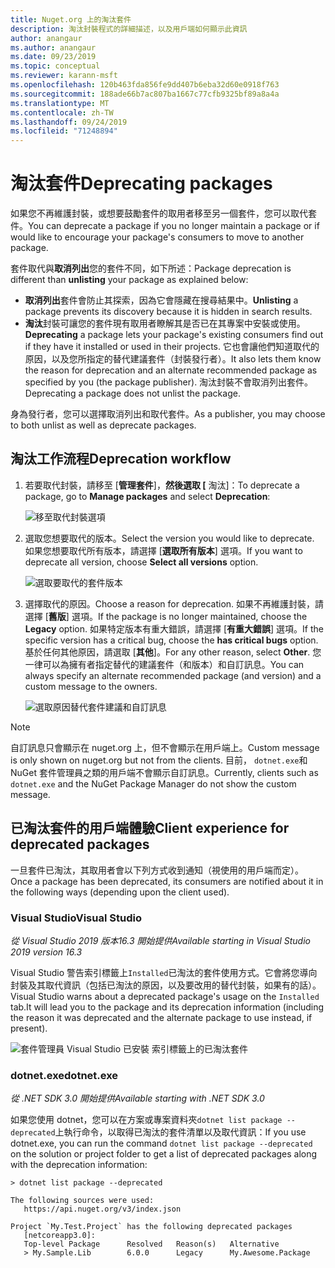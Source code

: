 ```yaml
---
title: Nuget.org 上的淘汰套件
description: 淘汰封裝程式的詳細描述，以及用戶端如何顯示此資訊
author: anangaur
ms.author: anangaur
ms.date: 09/23/2019
ms.topic: conceptual
ms.reviewer: karann-msft
ms.openlocfilehash: 120b463fda856fe9dd407b6eba32d60e0918f763
ms.sourcegitcommit: 188ade66b7ac807ba1667c77cfb9325bf89a8a4a
ms.translationtype: MT
ms.contentlocale: zh-TW
ms.lasthandoff: 09/24/2019
ms.locfileid: "71248894"
---
```

# <a name="deprecating-packages"></a><span data-ttu-id="868f0-103">淘汰套件</span><span class="sxs-lookup"><span data-stu-id="868f0-103">Deprecating packages</span></span>

<span data-ttu-id="868f0-104">如果您不再維護封裝，或想要鼓勵套件的取用者移至另一個套件，您可以取代套件。</span><span class="sxs-lookup"><span data-stu-id="868f0-104">You can deprecate a package if you no longer maintain a package or if would like to encourage your package's consumers to move to another package.</span></span> 

<span data-ttu-id="868f0-105">套件取代與**取消列出**您的套件不同，如下所述：</span><span class="sxs-lookup"><span data-stu-id="868f0-105">Package deprecation is different than **unlisting** your package as explained below:</span></span>
* <span data-ttu-id="868f0-106">**取消列出**套件會防止其探索，因為它會隱藏在搜尋結果中。</span><span class="sxs-lookup"><span data-stu-id="868f0-106">**Unlisting** a package prevents its discovery because it is hidden in search results.</span></span> 
* <span data-ttu-id="868f0-107">**淘汰**封裝可讓您的套件現有取用者瞭解其是否已在其專案中安裝或使用。</span><span class="sxs-lookup"><span data-stu-id="868f0-107">**Deprecating** a package lets your package's existing consumers find out if they have it installed or used in their projects.</span></span> <span data-ttu-id="868f0-108">它也會讓他們知道取代的原因，以及您所指定的替代建議套件（封裝發行者）。</span><span class="sxs-lookup"><span data-stu-id="868f0-108">It also lets them know the reason for deprecation and an alternate recommended package as specified by you (the package publisher).</span></span> <span data-ttu-id="868f0-109">淘汰封裝不會取消列出套件。</span><span class="sxs-lookup"><span data-stu-id="868f0-109">Deprecating a package does not unlist the package.</span></span> 

<span data-ttu-id="868f0-110">身為發行者，您可以選擇取消列出和取代套件。</span><span class="sxs-lookup"><span data-stu-id="868f0-110">As a publisher, you may choose to both unlist as well as deprecate packages.</span></span>

## <a name="deprecation-workflow"></a><span data-ttu-id="868f0-111">淘汰工作流程</span><span class="sxs-lookup"><span data-stu-id="868f0-111">Deprecation workflow</span></span>
1. <span data-ttu-id="868f0-112">若要取代封裝，請移至 [**管理套件**]，**然後選取 [** 淘汰]：</span><span class="sxs-lookup"><span data-stu-id="868f0-112">To deprecate a package, go to **Manage packages** and select **Deprecation**:</span></span>

    ![移至取代封裝選項](media/deprecation-select-option.png)

2. <span data-ttu-id="868f0-114">選取您想要取代的版本。</span><span class="sxs-lookup"><span data-stu-id="868f0-114">Select the version you would like to deprecate.</span></span> <span data-ttu-id="868f0-115">如果您想要取代所有版本，請選擇 [**選取所有版本**] 選項。</span><span class="sxs-lookup"><span data-stu-id="868f0-115">If you want to deprecate all version, choose **Select all versions** option.</span></span>

    ![選取要取代的套件版本](media/deprecation-select-version.png)

3. <span data-ttu-id="868f0-117">選擇取代的原因。</span><span class="sxs-lookup"><span data-stu-id="868f0-117">Choose a reason for deprecation.</span></span> <span data-ttu-id="868f0-118">如果不再維護封裝，請選擇 [**舊版**] 選項。</span><span class="sxs-lookup"><span data-stu-id="868f0-118">If the package is no longer maintained, choose the **Legacy** option.</span></span> <span data-ttu-id="868f0-119">如果特定版本有重大錯誤，請選擇 [**有重大錯誤**] 選項。</span><span class="sxs-lookup"><span data-stu-id="868f0-119">If the specific version has a critical bug, choose the **has critical bugs** option.</span></span> <span data-ttu-id="868f0-120">基於任何其他原因，請選取 [**其他**]。</span><span class="sxs-lookup"><span data-stu-id="868f0-120">For any other reason, select **Other**.</span></span> <span data-ttu-id="868f0-121">您一律可以為擁有者指定替代的建議套件（和版本）和自訂訊息。</span><span class="sxs-lookup"><span data-stu-id="868f0-121">You can always specify an alternate recommended package (and version) and a custom message to the owners.</span></span> 

    ![選取原因替代套件建議和自訂訊息](media/deprecation-save.png)

> [!Note]
> <span data-ttu-id="868f0-123">自訂訊息只會顯示在 nuget.org 上，但不會顯示在用戶端上。</span><span class="sxs-lookup"><span data-stu-id="868f0-123">Custom message is only shown on nuget.org but not from the clients.</span></span> <span data-ttu-id="868f0-124">目前， `dotnet.exe`和 NuGet 套件管理員之類的用戶端不會顯示自訂訊息。</span><span class="sxs-lookup"><span data-stu-id="868f0-124">Currently, clients such as `dotnet.exe` and the NuGet Package Manager do not show the custom message.</span></span>

## <a name="client-experience-for-deprecated-packages"></a><span data-ttu-id="868f0-125">已淘汰套件的用戶端體驗</span><span class="sxs-lookup"><span data-stu-id="868f0-125">Client experience for deprecated packages</span></span>
<span data-ttu-id="868f0-126">一旦套件已淘汰，其取用者會以下列方式收到通知（視使用的用戶端而定）。</span><span class="sxs-lookup"><span data-stu-id="868f0-126">Once a package has been deprecated, its consumers are notified about it in the following ways (depending upon the client used).</span></span>

### <a name="visual-studio"></a><span data-ttu-id="868f0-127">Visual Studio</span><span class="sxs-lookup"><span data-stu-id="868f0-127">Visual Studio</span></span> 
<span data-ttu-id="868f0-128">*從 Visual Studio 2019 版本16.3 開始提供*</span><span class="sxs-lookup"><span data-stu-id="868f0-128">*Available starting in Visual Studio 2019 version 16.3*</span></span>

<span data-ttu-id="868f0-129">Visual Studio 警告索引標籤上`Installed`已淘汰的套件使用方式。它會將您導向封裝及其取代資訊（包括已淘汰的原因，以及要改用的替代封裝，如果有的話）。</span><span class="sxs-lookup"><span data-stu-id="868f0-129">Visual Studio warns about a deprecated package's usage on the `Installed` tab.It will lead you to the package and its deprecation information (including the reason it was deprecated and the alternate package to use instead, if present).</span></span>

   ![套件管理員 Visual Studio 已安裝 索引標籤上的已淘汰套件](media/deprecation-vs.png)

### <a name="dotnetexe"></a><span data-ttu-id="868f0-131">dotnet.exe</span><span class="sxs-lookup"><span data-stu-id="868f0-131">dotnet.exe</span></span>
<span data-ttu-id="868f0-132">*從 .NET SDK 3.0 開始提供*</span><span class="sxs-lookup"><span data-stu-id="868f0-132">*Available starting with .NET SDK 3.0*</span></span>

<span data-ttu-id="868f0-133">如果您使用 dotnet，您可以在方案或專案資料夾`dotnet list package --deprecated`上執行命令，以取得已淘汰的套件清單以及取代資訊：</span><span class="sxs-lookup"><span data-stu-id="868f0-133">If you use dotnet.exe, you can run the command `dotnet list package --deprecated` on the solution or project folder to get a list of deprecated packages along with the deprecation information:</span></span>

```
> dotnet list package --deprecated

The following sources were used:
   https://api.nuget.org/v3/index.json

Project `My.Test.Project` has the following deprecated packages
   [netcoreapp3.0]:
   Top-level Package      Resolved   Reason(s)   Alternative
   > My.Sample.Lib        6.0.0      Legacy      My.Awesome.Package

```
